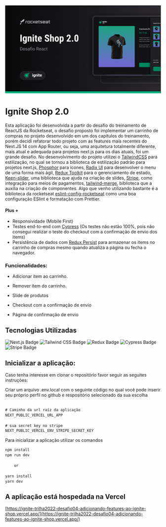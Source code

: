 ![cover](public/cover.png)

# Ignite Shop 2.0

Esta aplicação foi desenvolvida a partir do desafio do treinamento de ReactJS da Rocketseat, 
o desafio proposto foi implementar um carrinho de compras no projeto desenvolvido em um dos capítulos do treinamento, 
porém decidi refatorar todo projeto com as features mais recentes do Next.JS 14 com App Router, ou seja, 
uma arquitetura totalmente diferente, mais atual e adequada para projetos next.js para os dias atuais, foi um grande desafio.
No desenvolvimento do projeto utilizei o [TailwindCSS](https://tailwindcss.com/) para estilização, no qual 
se tornou a biblioteca de estilização padrão para projetos next.js, 
[Phosphor](https://phosphoricons.com/) para ícones, [Radix UI](https://www.radix-ui.com/primitives) para desenvolver o menu de uma forma mais ágil, [Redux Toolkit](https://redux-toolkit.js.org/) para o gerenciamento de estado, 
[Keen-slider](https://keen-slider.io/), uma biblioteca que ajuda na criação de slides, 
[Stripe](https://stripe.com/), como integração para meios de pagamentos, [tailwind-merge](https://github.com/dcastil/tailwind-merge), biblioteca que a auxilia na criação de componentes.
Algo que venho utilizando bastante é a biblioteca da rocketseat [eslint-config-rocketseat](https://github.com/Rocketseat/eslint-config-rocketseat) como uma boa configuração ESlint e formatação com Prettier.


#### Plus +

- Responsividade (Mobile First)
- Testes end-to-end com [Cypress](https://www.cypress.io/) (Os testes não estão 100%, pois não consegui realizar o teste do checkout com a confirmação de envio dos items)
- Persistência de dados com [Redux Persist](https://github.com/rt2zz/redux-persist) para armazenar os items no carrinho de compras mesmo quando atualiza a página ou fecha o navegador.


### Funcionalidades:

- Adicionar item ao carrinho.

- Remover item do carrinho.

- Slide de produtos

- Checkout com a confirmação de envio

- Página de confirmação de envio


## Tecnologias Utilizadas

![Next.js Badge](https://img.shields.io/badge/Next.js-000?logo=nextdotjs&logoColor=fff&style=for-the-badge)
![Tailwind CSS Badge](https://img.shields.io/badge/Tailwind%20CSS-06B6D4?logo=tailwindcss&logoColor=fff&style=for-the-badge)
![Redux Badge](https://img.shields.io/badge/Redux-764ABC?logo=redux&logoColor=fff&style=for-the-badge)
![Cypress Badge](https://img.shields.io/badge/Cypress-69D3A7?logo=cypress&logoColor=fff&style=for-the-badge)
![Stripe Badge](https://img.shields.io/badge/Stripe-008CDD?logo=stripe&logoColor=fff&style=for-the-badge)


## Inicializar a aplicação:


Caso tenha interesse em clonar o repositório favor seguir as seguites instruções:

Criar um arquivo .env.local com o seguinte código no qual você pode inserir seu próprio perfil no github e respositório selecionado da sua escolha
```javascript

# Caminho da url raíz da aplicação
NEXT_PUBLIC_VERCEL_URL_APP

# sua secret key no stripe
NEXT_PUBLIC_VERCEL_ENV_STRIPE_SECRET_KEY

```

Para inicializar a aplicação utilizar os comandos
```javascript
npm install
npm run dev

	or

yarn install
yarn dev
```

## A aplicação está hospedada na Vercel
[https://ignite-trilha2022-desafio04-adicionando-features-ao-ignite-shop.vercel.app/](https://ignite-trilha2022-desafio04-adicionando-features-ao-ignite-shop.vercel.app/)
